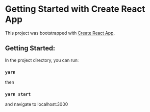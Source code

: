 # Getting Started with Create React App

This project was bootstrapped with [Create React App](https://github.com/facebook/create-react-app).

## Getting Started:

In the project directory, you can run:

### `yarn`
then
### `yarn start`
and navigate to localhost:3000